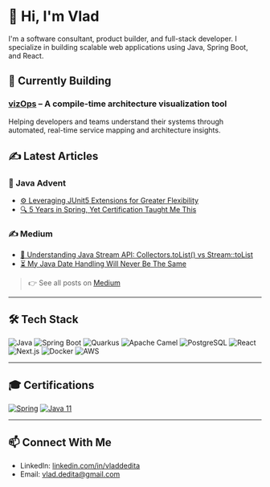 # 👋 Hi, I'm Vlad

I'm a software consultant, product builder, and full-stack developer. I specialize in building scalable web applications using Java, Spring Boot, and React.

## 🚧 Currently Building

### [vizOps](https://vizops.io) – A compile-time architecture visualization tool

Helping developers and teams understand their systems through automated, real-time service mapping and architecture insights.

## ✍️ Latest Articles

### 🎄 Java Advent

- [⚙️ Leveraging JUnit5 Extensions for Greater Flexibility](https://www.javaadvent.com/2024/12/leveraging-junit5-extensions-for-greater-flexibility.html)
- [🔍 5 Years in Spring, Yet Certification Taught Me This](https://www.javaadvent.com/2023/12/5-years-in-spring-yet-certification-taught-me-this.html)

### ✍️ Medium

- [🧠 Understanding Java Stream API: Collectors.toList() vs Stream::toList](https://medium.com/@vlad.dedita/understanding-java-stream-api-collectors-tolist-vs-stream-tolist-4b9731604fd8)
- [⏳ My Java Date Handling Will Never Be The Same](https://medium.com/@vlad.dedita/my-java-date-handling-will-never-be-the-same-193ad5869c6d)

> 👉 See all posts on [Medium](https://medium.com/@vlad.dedita)

---

## 🛠️ Tech Stack

![Java](https://img.shields.io/badge/Java-ED8B00?style=flat&logo=java&logoColor=white)
![Spring Boot](https://img.shields.io/badge/Spring_Boot-6DB33F?style=flat&logo=spring-boot&logoColor=white)
![Quarkus](https://img.shields.io/badge/Quarkus-4695EB?style=flat&logo=quarkus&logoColor=white)
![Apache Camel](https://img.shields.io/badge/Apache_Camel-F69220?style=flat&logo=apache-camel&logoColor=white)
![PostgreSQL](https://img.shields.io/badge/PostgreSQL-316192?style=flat&logo=postgresql&logoColor=white)
![React](https://img.shields.io/badge/React-20232A?style=flat&logo=react&logoColor=61DAFB)
![Next.js](https://img.shields.io/badge/Next.js-000000?style=flat&logo=next.js&logoColor=white)
![Docker](https://img.shields.io/badge/Docker-2496ED?style=flat&logo=docker&logoColor=white)
![AWS](https://img.shields.io/badge/AWS-232F3E?style=flat&logo=amazon-aws&logoColor=white)

<!-- ## 📊 GitHub Stats

![Vlad's GitHub stats](https://github-readme-stats.vercel.app/api?username=yourusername&show_icons=true&theme=default) -->

---

## 🎓 Certifications

[![Spring](https://img.shields.io/badge/Spring%20Certified-2023-6DB33F?style=flat&logo=spring)](https://www.credly.com/badges/9c34de76-1c33-4c1a-bce8-0ad1e3612c6d/linked_in_profile)
[![Java 11](https://img.shields.io/badge/Java%20SE%2011%20OCP-Certified-ED8B00?style=flat&logo=openjdk&logoColor=white)](https://www.credly.com/badges/130e05bf-929c-4f97-b6f4-0d582cb8ec43?source=linked_in_profile)

---

## 📫 Connect With Me

- LinkedIn: [linkedin.com/in/vladdedita](https://www.linkedin.com/in/vladdedita/)
- Email: [vlad.dedita@gmail.com](mailto:vlad.dedita@gmail.com)
